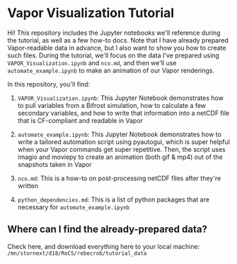 # Vapor Visualization Tutorial

Hi! This repository includes the Jupyter notebooks we'll reference during the tutorial, as well as a few how-to docs. Note that I have already prepared Vapor-readable data in advance, but I also want to show you how to create such files. During the tutorial, we'll focus on the data I've prepared using `VAPOR_Visualization.ipynb` and `nco.md`, and then we'll use `automate_example.ipynb` to make an animation of our Vapor renderings. 

In this repository, you'll find:

1. `VAPOR_Visualization.ipynb`: This Jupyter Notebook demonstrates how to pull variables from a Bifrost simulation, how to calculate a few secondary variables, and how to write that information into a netCDF file that is CF-compliant and readable in Vapor

2. `automate_example.ipynb`: This Jupyter Notebook demonstrates how to write a tailored automation script using pyautogui, which is super helpful when your Vapor commands get super repetitive. Then, the script uses imagio and moviepy to create an animation (both gif & mp4) out of the snapshots taken in Vapor

3. `nco.md`: This is a how-to on post-processing netCDF files after they're written

4. `python_dependencies.md`: This is a list of python packages that are necessary for `automate_example.ipynb`

## Where can I find the already-prepared data?

Check here, and download everything here to your local machine: `/mn/stornext/d18/RoCS/rebecrob/tutorial_data`
